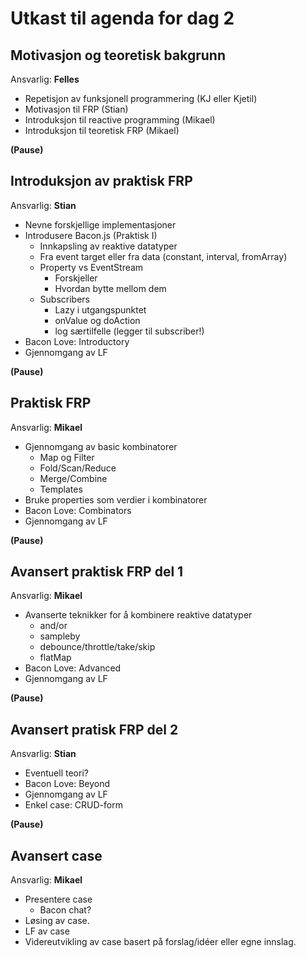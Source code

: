 # Utkast til agenda for dag 2

## Motivasjon og teoretisk bakgrunn
Ansvarlig: **Felles**

- Repetisjon av funksjonell programmering (KJ eller Kjetil)
- Motivasjon til FRP (Stian)
- Introduksjon til reactive programming (Mikael)
- Introduksjon til teoretisk FRP (Mikael)

**(Pause)**

## Introduksjon av praktisk FRP
Ansvarlig: **Stian**

- Nevne forskjellige implementasjoner
- Introdusere Bacon.js (Praktisk I)
  - Innkapsling av reaktive datatyper
  - Fra event target eller fra data (constant, interval, fromArray)
  - Property vs EventStream
    - Forskjeller
    - Hvordan bytte mellom dem
  - Subscribers
    - Lazy i utgangspunktet
    - onValue og doAction
    - log særtilfelle (legger til subscriber!)
- Bacon Love: Introductory
- Gjennomgang av LF

**(Pause)**

## Praktisk FRP
Ansvarlig: **Mikael**

- Gjennomgang av basic kombinatorer
  - Map og Filter
  - Fold/Scan/Reduce
  - Merge/Combine
  - Templates
- Bruke properties som verdier i kombinatorer
- Bacon Love: Combinators
- Gjennomgang av LF

**(Pause)**

## Avansert praktisk FRP del 1
Ansvarlig: **Mikael**

- Avanserte teknikker for å kombinere reaktive datatyper
  - and/or
  - sampleby
  - debounce/throttle/take/skip
  - flatMap
- Bacon Love: Advanced
- Gjennomgang av LF

**(Pause)**

## Avansert pratisk FRP del 2
Ansvarlig: **Stian**

- Eventuell teori?
- Bacon Love: Beyond
- Gjennomgang av LF
- Enkel case: CRUD-form

**(Pause)**

## Avansert case
Ansvarlig: **Mikael**

- Presentere case
  - Bacon chat?
- Løsing av case.
- LF av case
- Videreutvikling av case basert på forslag/idéer eller egne innslag.
